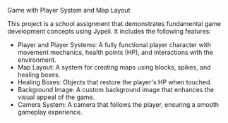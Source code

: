 Game with Player System and Map Layout

This project is a school assignment that demonstrates fundamental game development concepts using Jypeli. It includes the following features:

- Player and Player Systems: A fully functional player character with movement mechanics, health points (HP), and interactions with the environment.
- Map Layout: A system for creating maps using blocks, spikes, and healing boxes.
- Healing Boxes: Objects that restore the player's HP when touched.
- Background Image: A custom background image that enhances the visual appeal of the game.
- Camera System: A camera that follows the player, ensuring a smooth gameplay experience.
